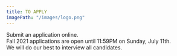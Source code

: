 ```yaml
---
title: TO APPLY
imagePath: "/images/logo.png"
---
```

Submit an application online.<br>
Fall 2021 applications are open until 11:59PM on Sunday, July 11th.<br>
We will do our best to interview all candidates.
